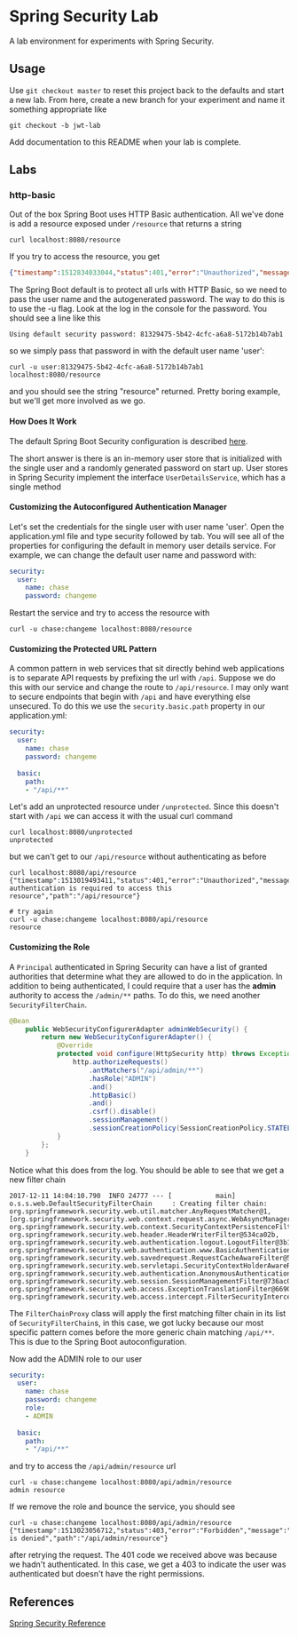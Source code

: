 # Spring Security Lab

A lab environment for experiments with Spring Security.

## Usage

Use `git checkout master` to reset this project back to the defaults and start a new lab. From here, create a new branch for your experiment and name it something appropriate like

```
git checkout -b jwt-lab
```

Add documentation to this README when your lab is complete.

## Labs

### http-basic

Out of the box Spring Boot uses HTTP Basic authentication. All we've done is add a resource exposed under `/resource` that returns a string

```
curl localhost:8080/resource
```

If you try to access the resource, you get

```json
{"timestamp":1512834033044,"status":401,"error":"Unauthorized","message":"Full authentication is required to access this resource","path":"/resource"}
```

The Spring Boot default is to protect all urls with HTTP Basic, so we need to pass the user name and the autogenerated password. The way to do this is to use the -u flag. Look at the log in the console for the password. You should see a line like this

```
Using default security password: 81329475-5b42-4cfc-a6a8-5172b14b7ab1
```

so we simply pass that password in with the default user name 'user':

```
curl -u user:81329475-5b42-4cfc-a6a8-5172b14b7ab1 localhost:8080/resource 
```

and you should see the string "resource" returned. Pretty boring example, but we'll get more involved as we go.

#### How Does It Work

The default Spring Boot Security configuration is described [here](https://docs.spring.io/spring-boot/docs/1.5.9.RELEASE/reference/htmlsingle/#boot-features-security).

The short answer is there is an in-memory user store that is initialized with the single user and a randomly generated password on start up. User stores in Spring Security implement the interface `UserDetailsService`, which has a single method 

#### Customizing the Autoconfigured Authentication Manager

Let's set the credentials for the single user with user name 'user'. Open the application.yml file and type security followed by tab. You will see all of the properties for configuring the default in memory user details service. For example, we can change the default user name and password with:

```yaml
security:
  user:
    name: chase
    password: changeme
```

Restart the service and try to access the resource with

```
curl -u chase:changeme localhost:8080/resource
```

#### Customizing the Protected URL Pattern

A common pattern in web services that sit directly behind web applications is to separate API requests by prefixing the url with `/api`. Suppose we do this with our service and change the route to `/api/resource`. I may only want to secure endpoints that begin with `/api` and have everything else unsecured. To do this we use the `security.basic.path` property in our application.yml:

```yaml
security:
  user:
    name: chase
    password: changeme
    
  basic:
    path:
    - "/api/**"
```

Let's add an unprotected resource under `/unprotected`. Since this doesn't start with `/api` we can access it with the usual curl command

```
curl localhost:8080/unprotected
unprotected
```

but we can't get to our `/api/resource` without authenticating as before

```
curl localhost:8080/api/resource
{"timestamp":1513019493411,"status":401,"error":"Unauthorized","message":"Full authentication is required to access this resource","path":"/api/resource"}

# try again
curl -u chase:changeme localhost:8080/api/resource
resource
```

#### Customizing the Role

A `Principal` authenticated in Spring Security can have a list of granted authorities that determine what they are allowed to do in the application. In addition to being authenticated, I could require that a user has the **admin** authority to access the `/admin/**` paths. To do this, we need another `SecurityFilterChain`.

```java
@Bean
	public WebSecurityConfigurerAdapter adminWebSecurity() {
		return new WebSecurityConfigurerAdapter() {
			@Override
			protected void configure(HttpSecurity http) throws Exception {				
				http.authorizeRequests()
					.antMatchers("/api/admin/**")
					.hasRole("ADMIN")
					.and()
					.httpBasic()
					.and()
					.csrf().disable()
					.sessionManagement()
					.sessionCreationPolicy(SessionCreationPolicy.STATELESS); 				
			}
		};	
	}
```

Notice what this does from the log. You should be able to see that we get a new filter chain 

```
2017-12-11 14:04:10.790  INFO 24777 --- [           main] o.s.s.web.DefaultSecurityFilterChain     : Creating filter chain: org.springframework.security.web.util.matcher.AnyRequestMatcher@1, [org.springframework.security.web.context.request.async.WebAsyncManagerIntegrationFilter@38499e48, org.springframework.security.web.context.SecurityContextPersistenceFilter@1ec7d8b3, org.springframework.security.web.header.HeaderWriterFilter@534ca02b, org.springframework.security.web.authentication.logout.LogoutFilter@3b152928, org.springframework.security.web.authentication.www.BasicAuthenticationFilter@c3fa05a, org.springframework.security.web.savedrequest.RequestCacheAwareFilter@5bb3131b, org.springframework.security.web.servletapi.SecurityContextHolderAwareRequestFilter@516ebdf8, org.springframework.security.web.authentication.AnonymousAuthenticationFilter@4905c46b, org.springframework.security.web.session.SessionManagementFilter@736ac09a, org.springframework.security.web.access.ExceptionTranslationFilter@66908383, org.springframework.security.web.access.intercept.FilterSecurityInterceptor@301d8120]
```

The `FilterChainProxy` class will apply the first matching filter chain in its list of `SecurityFilterChain`s, in this case, we got lucky because our most specific pattern comes before the more generic chain matching `/api/**`. This is due to the Spring Boot autoconfiguration.

Now add the ADMIN role to our user

```yaml
security:
  user:
    name: chase
    password: changeme
    role:
    - ADMIN
    
  basic:
    path:
    - "/api/**"
```

and try to access the `/api/admin/resource` url

```
curl -u chase:changeme localhost:8080/api/admin/resource
admin resource
```

If we remove the role and bounce the service, you should see

```
curl -u chase:changeme localhost:8080/api/admin/resource
{"timestamp":1513023056712,"status":403,"error":"Forbidden","message":"Access is denied","path":"/api/admin/resource"}
```

after retrying the request. The 401 code we received above was because we hadn't authenticated. In this case, we get a 403 to indicate the user was authenticated but doesn't have the right permissions.

## References

[Spring Security Reference](https://docs.spring.io/spring-security/site/docs/5.0.0.RELEASE/reference/htmlsingle/)
